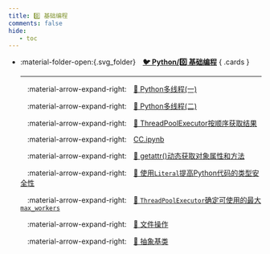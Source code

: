 ```yaml
---
title: 0️⃣ 基础编程
comments: false
hide:
   - toc
---
```


<div class="grid cards index-info" markdown>

-   :material-folder-open:{.svg_folder}&emsp;__[🐦 Python/0️⃣ 基础编程](./index.md)__
{ .cards }

	---

	&emsp;:material-arrow-expand-right:&emsp;[🐽 Python多线程(一)](./A.md)

	&emsp;:material-arrow-expand-right:&emsp;[🐙 Python多线程(二)](./B.md)

	&emsp;:material-arrow-expand-right:&emsp;[🎃 ThreadPoolExecutor按顺序获取结果](./C.md)

	&emsp;:material-arrow-expand-right:&emsp;[CC.ipynb](./CC.ipynb)

	&emsp;:material-arrow-expand-right:&emsp;[🏀 getattr()动态获取对象属性和方法](./D.md)

	&emsp;:material-arrow-expand-right:&emsp;[🍘 使用`Literal`提高Python代码的类型安全性](./E.md)

	&emsp;:material-arrow-expand-right:&emsp;[🦀 `ThreadPoolExecutor`确定可使用的最大`max_workers`](./F.md)

	&emsp;:material-arrow-expand-right:&emsp;[🐖 文件操作](./G.md)

	&emsp;:material-arrow-expand-right:&emsp;[🐖 抽象基类](./H.md)

</div>